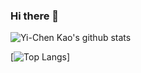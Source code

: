 ### Hi there 👋  





![Yi-Chen Kao's github stats](https://github-readme-stats.vercel.app/api?username=fireblue95&theme=vue-dark&show_icons=true)

[![Top Langs](https://github-readme-stats.vercel.app/api/top-langs/?username=fireblue95&layout=pie&langs_count=10)]

